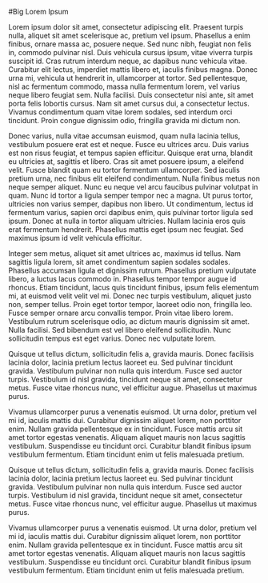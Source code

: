 #Big Lorem Ipsum
Lorem ipsum dolor sit amet, consectetur adipiscing elit. Praesent turpis nulla, aliquet sit amet scelerisque ac, pretium vel ipsum. Phasellus a enim finibus, ornare massa ac, posuere neque. Sed nunc nibh, feugiat non felis in, commodo pulvinar nisl. Duis vehicula cursus ipsum, vitae viverra turpis suscipit id. Cras rutrum interdum neque, ac dapibus nunc vehicula vitae. Curabitur elit lectus, imperdiet mattis libero et, iaculis finibus magna. Donec urna mi, vehicula ut hendrerit in, ullamcorper at tortor. Sed pellentesque, nisl ac fermentum commodo, massa nulla fermentum lorem, vel varius neque libero feugiat sem. Nulla facilisi. Duis consectetur nisi ante, sit amet porta felis lobortis cursus. Nam sit amet cursus dui, a consectetur lectus. Vivamus condimentum quam vitae lorem sodales, sed interdum orci tincidunt. Proin congue dignissim odio, fringilla gravida mi dictum non.

Donec varius, nulla vitae accumsan euismod, quam nulla lacinia tellus, vestibulum posuere erat est et neque. Fusce eu ultrices arcu. Duis varius est non risus feugiat, et tempus sapien efficitur. Quisque erat urna, blandit eu ultricies at, sagittis et libero. Cras sit amet posuere ipsum, a eleifend velit. Fusce blandit quam eu tortor fermentum ullamcorper. Sed iaculis pretium urna, nec finibus elit eleifend condimentum. Nulla finibus metus non neque semper aliquet. Nunc eu neque vel arcu faucibus pulvinar volutpat in quam. Nunc id tortor a ligula semper tempor nec a magna. Ut purus tortor, ultricies non varius semper, dapibus non libero. Ut condimentum, lectus id fermentum varius, sapien orci dapibus enim, quis pulvinar tortor ligula sed ipsum. Donec at nulla in tortor aliquam ultricies. Nullam lacinia eros quis erat fermentum hendrerit. Phasellus mattis eget ipsum nec feugiat. Sed maximus ipsum id velit vehicula efficitur.

Integer sem metus, aliquet sit amet ultrices ac, maximus id tellus. Nam sagittis ligula lorem, sit amet condimentum sapien sodales sodales. Phasellus accumsan ligula et dignissim rutrum. Phasellus pretium vulputate libero, a luctus lacus commodo in. Phasellus tempor tempor augue id rhoncus. Etiam tincidunt, lacus quis tincidunt finibus, ipsum felis elementum mi, at euismod velit velit vel mi. Donec nec turpis vestibulum, aliquet justo non, semper tellus. Proin eget tortor tempor, laoreet odio non, fringilla leo. Fusce semper ornare arcu convallis tempor. Proin vitae libero lorem. Vestibulum rutrum scelerisque odio, ac dictum mauris dignissim sit amet. Nulla facilisi. Sed bibendum est vel libero eleifend sollicitudin. Nunc sollicitudin tempus est eget varius. Donec nec vulputate lorem.

Quisque ut tellus dictum, sollicitudin felis a, gravida mauris. Donec facilisis lacinia dolor, lacinia pretium lectus laoreet eu. Sed pulvinar tincidunt gravida. Vestibulum pulvinar non nulla quis interdum. Fusce sed auctor turpis. Vestibulum id nisl gravida, tincidunt neque sit amet, consectetur metus. Fusce vitae rhoncus nunc, vel efficitur augue. Phasellus ut maximus purus.

Vivamus ullamcorper purus a venenatis euismod. Ut urna dolor, pretium vel mi id, iaculis mattis dui. Curabitur dignissim aliquet lorem, non porttitor enim. Nullam gravida pellentesque ex in tincidunt. Fusce mattis arcu sit amet tortor egestas venenatis. Aliquam aliquet mauris non lacus sagittis vestibulum. Suspendisse eu tincidunt orci. Curabitur blandit finibus ipsum vestibulum fermentum. Etiam tincidunt enim ut felis malesuada pretium.
Quisque ut tellus dictum, sollicitudin felis a, gravida mauris. Donec facilisis lacinia dolor, lacinia pretium lectus laoreet eu. Sed pulvinar tincidunt gravida. Vestibulum pulvinar non nulla quis interdum. Fusce sed auctor turpis. Vestibulum id nisl gravida, tincidunt neque sit amet, consectetur metus. Fusce vitae rhoncus nunc, vel efficitur augue. Phasellus ut maximus purus.

Vivamus ullamcorper purus a venenatis euismod. Ut urna dolor, pretium vel mi id, iaculis mattis dui. Curabitur dignissim aliquet lorem, non porttitor enim. Nullam gravida pellentesque ex in tincidunt. Fusce mattis arcu sit amet tortor egestas venenatis. Aliquam aliquet mauris non lacus sagittis vestibulum. Suspendisse eu tincidunt orci. Curabitur blandit finibus ipsum vestibulum fermentum. Etiam tincidunt enim ut felis malesuada pretium.